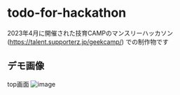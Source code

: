 # todo-for-hackathon
2023年4月に開催された技育CAMPのマンスリーハッカソン(https://talent.supporterz.jp/geekcamp/) での制作物です

デモ画像
------
top画面
![image](https://github.com/hirafish/todo-for-hackathon/assets/95068237/6d59612e-cc59-45ef-a9e6-4f94c7460932)
